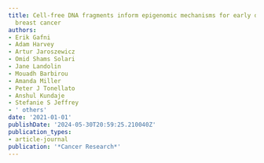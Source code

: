 ```yaml
---
title: Cell-free DNA fragments inform epigenomic mechanisms for early detection of
  breast cancer
authors:
- Erik Gafni
- Adam Harvey
- Artur Jaroszewicz
- Omid Shams Solari
- Jane Landolin
- Mouadh Barbirou
- Amanda Miller
- Peter J Tonellato
- Anshul Kundaje
- Stefanie S Jeffrey
- ' others'
date: '2021-01-01'
publishDate: '2024-05-30T20:59:25.210040Z'
publication_types:
- article-journal
publication: '*Cancer Research*'
---
```

